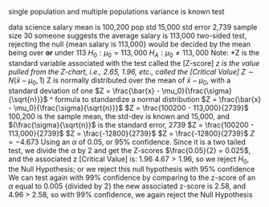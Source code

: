 single population and multiple populations
	variance is known test

data science salary
	mean is 100,200
	pop std 15,000
	std error 2,739
	sample size 30
		someone suggests the average salary is 113,000
				two-sided test, rejecting the null {mean salary is 113,000} would be decided by the mean being over __or__ under 113
				$H_0 : \mu_0 = 113,000$
				$H_A : \mu_0 \neq 113,000$
	Note: *Z is the standard variable associated with the test called the [Z-score]
	*z is the value pulled from the Z-chart, i.e., 2.65, 1.96, etc., called the [Critical Value]*
		$Z \sim N (\bar{x} -\mu_0, 1)$
				Z is normally distributed over the mean of $\bar{x} - \mu_0$, with a standard deviation of one
					$Z = \frac{\bar{x} - \mu_0}{\frac{\sigma}{\sqrt{n}}}$
							^ formula to standardize a normal distribution
			$Z = \frac{\bar{x} - \mu_0}{\frac{\sigma}{\sqrt{n}}}$
			$Z = \frac{100200 - 113,000}{2739}$
				100,200 is the sample mean, the std-dev is known and 15,000, and $(\frac{\sigma}{\sqrt{n}}$ is the standard error, 2739
			$Z = \frac{100200 - 113,000}{2739}$
			$Z = \frac{-12800}{2739}$
			$Z = \frac{-12800}{2739}$
			$Z = -4.673$
				Using an $\alpha$ of 0.05, or 95% confidence. Since it is a two tailed test, we divide the $\alpha$ by 2 and get the Z-scores
					$\frac{0.05}{2} = 0.025$, and the associated z [Critical Value] is: 1.96
							$4.67 > 1.96$, so we reject $H_0$, the Null Hypothesis; or we reject this null hypothesis with 95% confidence
						We can test again with 99% confidence by comparing to the z-score of an $\alpha$ equal to 0.005 {divided by 2}
							the new associated z-score is 2.58, and 4.96 > 2.58, so with 99% confidence, we again reject the Null Hypothesis